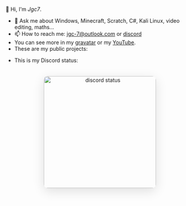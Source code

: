 👋 Hi, I'm *Jgc7*.
- 💬 Ask me about Windows, Minecraft, Scratch, C#, Kali Linux, video editing, maths...
- 📫 How to reach me: [jgc-7@outlook.com](mailto:jgc-7@outlook.com) or [discord](http://discord.com/users/889045882874495036)
- You can see more in my [gravatar](https://gravatar.com/jgc9884) or my [YouTube](https://www.youtube.com/channel/UCCfLGV3QvExntjvWGbPjOUQ?sub_confirmation=1).
- These are my public projects:

<ul style="list-style: none;"><li><ul id="repo-list" style="list-style: disc;"></ul></li></ul><script>async function f(){const u="jgc777",r=document.getElementById("repo-list");r.innerHTML='';const e=await fetch(`https://api.github.com/users/${u}/repos`);if(!e.ok){const t=document.createElement("a");t.innerHTML="Error obtaining repos",r.appendChild(t);return}const s=await e.json();s.forEach(o=>{const n=o.name.toLowerCase(),a=u.toLowerCase();if(n===a||n===`${a}.github.io`)return;const i=document.createElement("li"),c=document.createElement("a"),l=`https://${u}.github.io/${o.name}`;c.href=o.has_pages?l:o.html_url,c.textContent=o.name,i.appendChild(c),r.appendChild(i)})}</script>

- This is my Discord status:

<div align="center"><img  src="https://discord-readme-badge.vercel.app/api?id=889045882874495036" width="300px" alt="discord status" style="border-radius: 10px; margin: 20px 0; box-shadow: 0 8px 30px rgba(0, 0, 0, 0.12);"></div>
